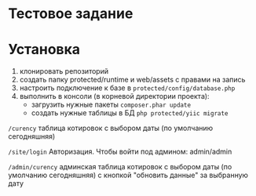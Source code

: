 # Тестовое задание

# Установка
1. клонировать репозиторий
2. создать папку protected/runtime и web/assets  с правами на запись
3. настроить подключение к базе в `protected/config/database.php`
4. выполнить в консоли (в корневой директории проекта):
    * загрузить нужные пакеты `composer.phar update`
    * создать нужные таблицы в БД `php protected/yiic migrate`

`/curency`
таблица котировок с выбором даты (по умолчанию сегодняшняя)

`/site/login`
Авторизация.
Чтобы войти под админом: admin/admin

`/admin/curency`
админская таблица котировок с выбором даты (по умолчанию сегодняшняя)
с кнопкой "обновить данные" за выбранную дату
